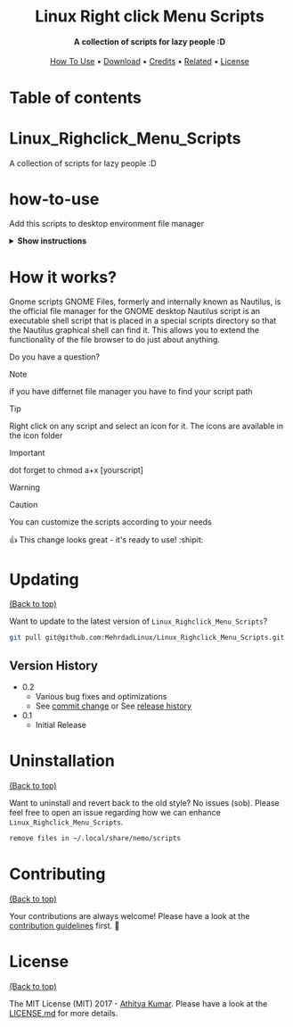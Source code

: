 
<h1 align="center">
  Linux Right click Menu Scripts
  <br>
</h1>

<h4 align="center">A collection of scripts for lazy people :D </h4>

<p align="center">
  <a href="#how-to-use">How To Use</a> •
  <a href="#download">Download</a> •
  <a href="#credits">Credits</a> •
  <a href="#related">Related</a> •
  <a href="#license">License</a>
</p>

# Table of contents

# Linux_Righclick_Menu_Scripts
A collection of scripts for lazy people :D

# how-to-use
Add this scripts to desktop environment file manager
<details><summary><b>Show instructions</b></summary>
    
  ```
 Nemo       ==>    ~/.local/share/nemo/scripts
 Nautilus   ==>   ~/.local/share/nautilus/scripts/
  ```

</details>


# How it works?
Gnome scripts
GNOME Files, formerly and internally known as Nautilus, is the official file manager for the GNOME desktop Nautilus script is an executable shell script that is placed in a special scripts directory so that the Nautilus graphical shell can find it. This allows you to extend the functionality of the file browser to do just about anything.
 
Do you have a question?


> [!NOTE]
> if you have differnet file manager you have to find your script path

> [!TIP]
> Right click on any script and select an icon for it. The icons are available in the icon folder

> [!IMPORTANT]
> dot forget to  chmod a+x [yourscript]

> [!WARNING]
> 

> [!CAUTION]
> You can customize the scripts according to your needs

:+1: This change looks great - it's ready to use! :shipit:

# Updating

[(Back to top)](#table-of-contents)

Want to update to the latest version of `Linux_Righclick_Menu_Scripts`?

```sh
git pull git@github.com:MehrdadLinux/Linux_Righclick_Menu_Scripts.git
```
## Version History

* 0.2
    * Various bug fixes and optimizations
    * See [commit change]() or See [release history]()
* 0.1
    * Initial Release
# Uninstallation

[(Back to top)](#table-of-contents)

Want to uninstall and revert back to the old style? No issues (sob). Please feel free to open an issue regarding how we can enhance `Linux_Righclick_Menu_Scripts`.

```sh
remove files in ~/.local/share/nemo/scripts
```

# Contributing

[(Back to top)](#table-of-contents)

Your contributions are always welcome! Please have a look at the [contribution guidelines](CONTRIBUTING.md) first. :tada:

# License

[(Back to top)](#table-of-contents)


The MIT License (MIT) 2017 - [Athitya Kumar](https://github.com/athityakumar/). Please have a look at the [LICENSE.md](LICENSE.md) for more details.
